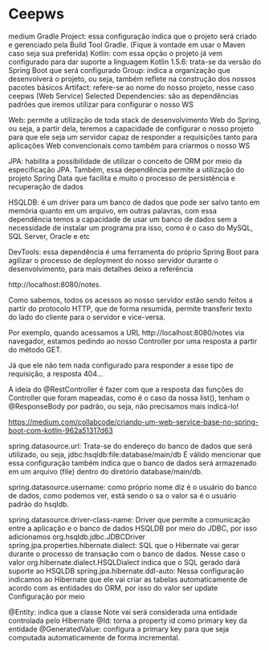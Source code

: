 # Ceepws
medium
Gradle Project: essa configuração indica que o projeto será criado e gerenciado pela Build Tool Gradle. (Fique à vontade em usar o Maven caso seja sua preferida)
Kotlin: com essa opção o projeto já vem configurado para dar suporte a linguagem Kotlin
1.5.6: trata-se da versão do Spring Boot que será configurado
Group: indica a organização que desenvolverá o projeto, ou seja, também reflete na construção dos nossos pacotes básicos
Artifact: refere-se ao nome do nosso projeto, nesse caso ceepws (Web Service)
Selected Dependencies: são as dependências padrões que iremos utilizar para configurar o nosso WS

Web: permite a utilização de toda stack de desenvolvimento Web do Spring, ou seja, a partir dela, teremos a capacidade de configurar o nosso projeto para que ele seja um servidor capaz de responder a requisições tanto para aplicações Web convencionais como também para criarmos o nosso WS

JPA: habilita a possibilidade de utilizar o conceito de ORM por meio da especificação JPA. Também, essa dependência permite a utilização do projeto Spring Data que facilita e muito o processo de persistência e recuperação de dados

HSQLDB: é um driver para um banco de dados que pode ser salvo tanto em memória quanto em um arquivo, em outras palavras, com essa dependência temos a capacidade de usar um banco de dados sem a necessidade de instalar um programa pra isso, como é o caso do MySQL, SQL Server, Oracle e etc

DevTools: essa dependência é uma ferramenta do próprio Spring Boot para agilizar o processo de deployment do nosso servidor durante o desenvolvimento, para mais detalhes deixo a referência

http://localhost:8080/notes.

Como sabemos, todos os acessos ao nosso servidor estão sendo feitos a partir do protocolo HTTP, que de forma resumida, permite transferir texto do lado do cliente para o servidor e vice-versa.

Por exemplo, quando acessamos a URL http://localhost:8080/notes via navegador, estamos pedindo ao nosso Controller por uma resposta a partir do método GET.

Já que ele não tem nada configurado para responder a esse tipo de requisição, a resposta 404…

A ideia do @RestController é fazer com que a resposta das funções do Controller que foram mapeadas, como é o caso da nossa list(), tenham o @ResponseBody por padrão, ou seja, não precisamos mais indicá-lo!

https://medium.com/collabcode/criando-um-web-service-base-no-spring-boot-com-kotlin-962a51317d63

spring.datasource.url: Trata-se do endereço do banco de dados que será utilizado, ou seja, jdbc:hsqldb:file:database/main/db
É válido mencionar que essa configuração também indica que o banco de dados será armazenado em um arquivo (file) dentro do diretório database/main/db.

spring.datasource.username: como próprio nome diz é o usuário do banco de dados, como podemos ver, está sendo o sa
o valor sa é o usuário padrão do hsqldb.

spring.datasource.driver-class-name: Driver que permite a comunicação entre a aplicação e o banco de dados HSQLDB por meio do JDBC, por isso adicionamos org.hsqldb.jdbc.JDBCDriver
spring.jpa.properties.hibernate.dialect: SQL que o Hibernate vai gerar durante o processo de transação com o banco de dados. Nesse caso o valor org.hibernate.dialect.HSQLDialect indica que o SQL gerado dará suporte ao HSQLDB
spring.jpa.hibernate.ddl-auto: Nessa configuração indicamos ao Hibernate que ele vai criar as tabelas automaticamente de acordo com as entidades do ORM, por isso do valor ser update
Configuração por meio 

@Entity: indica que a classe Note vai será considerada uma entidade controlada pelo Hibernate
@Id: torna a property id como primary key da entidade
@GeneratedValue: configura a primary key para que seja computada automaticamente de forma incremental.
